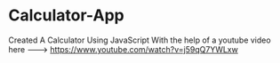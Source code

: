# Calculator-App

Created A Calculator Using JavaScript With the help of a youtube video here ---> https://www.youtube.com/watch?v=j59qQ7YWLxw

